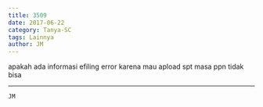 ```yaml
---
title: 3509
date: 2017-06-22
category: Tanya-SC
tags: Lainnya
author: JM
---
```


apakah ada informasi efiling error karena mau apload spt masa ppn tidak bisa

---



`JM`
